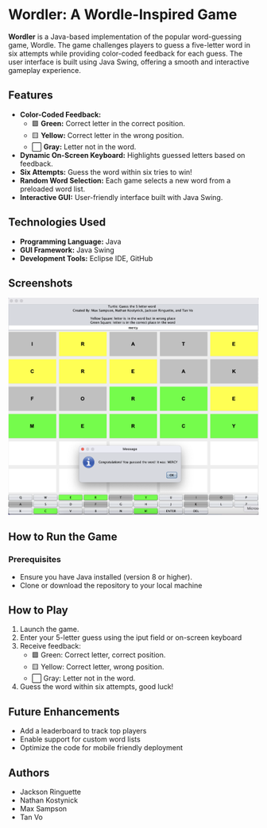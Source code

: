 # Wordler: A Wordle-Inspired Game
**Wordler** is a Java-based implementation of the popular word-guessing game, Wordle. The game challenges players to guess a five-letter word in six attempts while providing color-coded feedback for each guess. The user interface is built using Java Swing, offering a smooth and interactive gameplay experience.

## Features
- **Color-Coded Feedback:**
  - 🟩 **Green:** Correct letter in the correct position.
  - 🟨 **Yellow:** Correct letter in the wrong position.
  - ⬜ **Gray:** Letter not in the word.
- **Dynamic On-Screen Keyboard:** Highlights guessed letters based on feedback.
- **Six Attempts:** Guess the word within six tries to win!
- **Random Word Selection:** Each game selects a new word from a preloaded word list.
- **Interactive GUI:** User-friendly interface built with Java Swing.

## Technologies Used
- **Programming Language:** Java
- **GUI Framework:** Java Swing
- **Development Tools:** Eclipse IDE, GitHub

## Screenshots
![Wordler Gameplay](https://github.com/JacksonRinguette/wordle-project/blob/main/WordleGameplay.png)

## How to Run the Game

### Prerequisites
- Ensure you have Java installed (version 8 or higher).
- Clone or download the repository to your local machine

## How to Play
1. Launch the game.
2. Enter your 5-letter guess using the iput field or on-screen keyboard
3. Receive feedback:
   - 🟩 Green: Correct letter, correct position.
   - 🟨 Yellow: Correct letter, wrong position.
   - ⬜ Gray: Letter not in the word.
4. Guess the word within six attempts, good luck!

## Future Enhancements
- Add a leaderboard to track top players
- Enable support for custom word lists
- Optimize the code for mobile friendly deployment

## Authors
- Jackson Ringuette
- Nathan Kostynick
- Max Sampson
- Tan Vo

